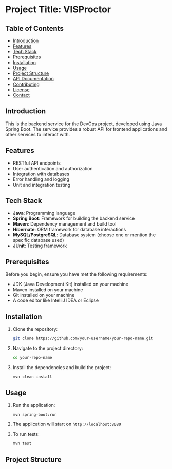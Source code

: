 # Project Title: VISProctor
## Table of Contents

- [Introduction](#introduction)
- [Features](#features)
- [Tech Stack](#tech-stack)
- [Prerequisites](#prerequisites)
- [Installation](#installation)
- [Usage](#usage)
- [Project Structure](#project-structure)
- [API Documentation](#api-documentation)
- [Contributing](#contributing)
- [License](#license)
- [Contact](#contact)

## Introduction

This is the backend service for the DevOps project, developed using Java Spring Boot. The service provides a robust API for frontend applications and other services to interact with.

## Features

- RESTful API endpoints
- User authentication and authorization
- Integration with databases
- Error handling and logging
- Unit and integration testing

## Tech Stack

- **Java**: Programming language
- **Spring Boot**: Framework for building the backend service
- **Maven**: Dependency management and build tool
- **Hibernate**: ORM framework for database interactions
- **MySQL/PostgreSQL**: Database system (choose one or mention the specific database used)
- **JUnit**: Testing framework

## Prerequisites

Before you begin, ensure you have met the following requirements:

- JDK (Java Development Kit) installed on your machine
- Maven installed on your machine
- Git installed on your machine
- A code editor like IntelliJ IDEA or Eclipse

## Installation

1. Clone the repository:

    ```sh
    git clone https://github.com/your-username/your-repo-name.git
    ```

2. Navigate to the project directory:

    ```sh
    cd your-repo-name
    ```

3. Install the dependencies and build the project:

    ```sh
    mvn clean install
    ```

## Usage

1. Run the application:

    ```sh
    mvn spring-boot:run
    ```

2. The application will start on `http://localhost:8080`

3. To run tests:

    ```sh
    mvn test
    ```

## Project Structure


